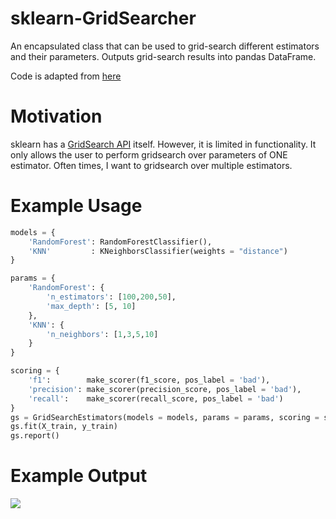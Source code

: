 # sklearn-GridSearcher
An encapsulated class that can be used to grid-search different estimators and their parameters. Outputs grid-search results into pandas DataFrame.

Code is adapted from [here](http://www.davidsbatista.net/blog/2018/02/23/model_optimization/)


# Motivation
sklearn has a [GridSearch API](https://scikit-learn.org/stable/modules/generated/sklearn.model_selection.GridSearchCV.html) itself. However, it is limited in functionality. It only allows the user to perform gridsearch over parameters of ONE estimator. Often times, I want to gridsearch over multiple estimators.

# Example Usage
```python
models = {
    'RandomForest': RandomForestClassifier(),
    'KNN'         : KNeighborsClassifier(weights = "distance")
}

params = {
    'RandomForest': {
        'n_estimators': [100,200,50],
        'max_depth': [5, 10]
    },
    'KNN': {
        'n_neighbors': [1,3,5,10]
    }
}

scoring = {
    'f1':        make_scorer(f1_score, pos_label = 'bad'),
    'precision': make_scorer(precision_score, pos_label = 'bad'),
    'recall':    make_scorer(recall_score, pos_label = 'bad')
}
gs = GridSearchEstimators(models = models, params = params, scoring = scoring)
gs.fit(X_train, y_train)
gs.report()
```

# Example Output
![](example/example-ouput.png)